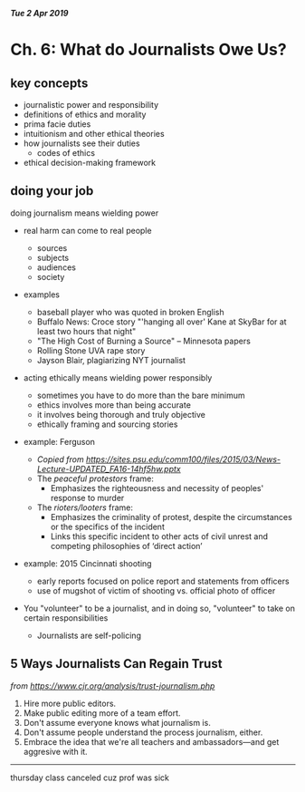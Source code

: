 ***Tue 2 Apr 2019***

# Ch. 6: What do Journalists Owe Us?

## key concepts

* journalistic power and responsibility
* definitions of ethics and morality
* prima facie duties
* intuitionism and other ethical theories
* how journalists see their duties
  * codes of ethics
* ethical decision-making framework

## doing your job

doing journalism means wielding power

* real harm can come to real people
  * sources
  * subjects
  * audiences
  * society
* examples
  * baseball player who was quoted in broken English
  * Buffalo News: Croce story "'hanging all over' Kane at SkyBar for at least two hours that night"
  * "The High Cost of Burning a Source" – Minnesota papers
  * Rolling Stone UVA rape story
  * Jayson Blair, plagiarizing NYT journalist
* acting ethically means wielding power responsibly
  * sometimes you have to do more than the bare minimum
  * ethics involves more than being accurate
  * it involves being thorough and truly objective
  * ethically framing and sourcing stories
* example: Ferguson
  * *Copied from https://sites.psu.edu/comm100/files/2015/03/News-Lecture-UPDATED_FA16-14hf5hw.pptx*
  * The *peaceful protestors* frame:
    * Emphasizes the righteousness and necessity of peoples' response to murder
  * The *rioters/looters* frame:
    * Emphasizes the criminality of protest, despite the circumstances or the specifics of the incident
    * Links this specific incident to other acts of civil unrest and competing philosophies of ‘direct action’

* example: 2015 Cincinnati shooting
  * early reports focused on police report and statements from officers
  * use of mugshot of victim of shooting vs. official photo of officer
* You "volunteer" to be a journalist, and in doing so, "volunteer" to take on certain responsibilities
  * Journalists are self-policing

## 5 Ways Journalists Can Regain Trust

*from https://www.cjr.org/analysis/trust-journalism.php*

1. Hire more public editors.
2. Make public editing more of a team effort.
3. Don't assume everyone knows what journalism is.
4. Don't assume people understand the process journalism, either.
5. Embrace the idea that we're all teachers and ambassadors—and get aggresive with it.

---

thursday class canceled cuz prof was sick
